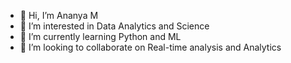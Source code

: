- 👋 Hi, I’m Ananya M
- 👀 I’m interested in Data Analytics and Science
- 🌱 I’m currently learning Python and ML
- 💞️ I’m looking to collaborate on Real-time analysis and Analytics
<!--
- 💞️ I’m looking to collaborate on MATLAB
- 📫 How to reach me 
- 😄 Pronouns: ...
- ⚡ Fun fact: ...

<!---
ananyagowda81/ananyagowda81 is a ✨ special ✨ repository because its `README.md` (this file) appears on your GitHub profile.
You can click the Preview link to take a look at your changes.
--->
